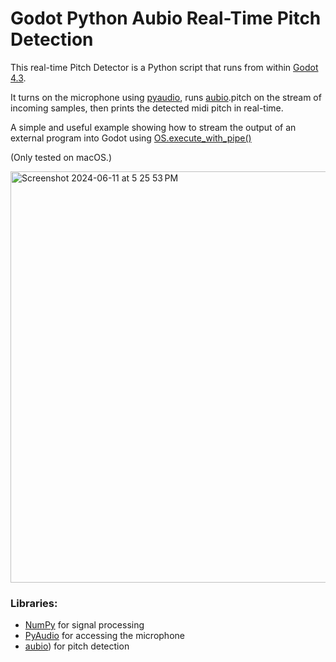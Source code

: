 # Godot Python Aubio Real-Time Pitch Detection
This real-time Pitch Detector is a Python script that runs from within [Godot 4.3]([url](https://godotengine.org/download/preview/)).

It turns on the microphone using [pyaudio]([url](https://pypi.org/project/PyAudio/)), runs [aubio]([url](https://aubio.org/download)).pitch on the stream of incoming samples, then prints the detected midi pitch in real-time.

A simple and useful example showing how to stream the output of an external program into Godot using [OS.execute_with_pipe()]([url](https://docs.godotengine.org/en/latest/classes/class_os.html#class-os-method-execute-with-pipe))

(Only tested on macOS.)

<img width="658" alt="Screenshot 2024-06-11 at 5 25 53 PM" src="https://github.com/jonathanngkh/godot-python-aubio-pitch-detection/assets/11219915/bb33a701-20cb-44e1-957b-43e0a0bca02e">

### Libraries:
- [NumPy]([url](https://numpy.org/install/)) for signal processing
- [PyAudio]([url](https://pypi.org/project/PyAudio/)) for accessing the microphone
- [aubio]([url](https://aubio.org/download))) for pitch detection
